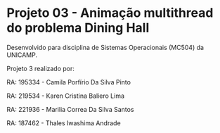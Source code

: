 # Projeto 03 - Animação multithread do problema Dining Hall

Desenvolvido para disciplina de Sistemas Operacionais (MC504) da UNICAMP.

Projeto 3 realizado por:

RA: 195334 - Camila Porfírio Da Silva Pinto

RA: 219534 - Karen Cristina Baliero Lima

RA: 221936 - Marilia Correa Da Silva Santos

RA: 187462 - Thales Iwashima Andrade
